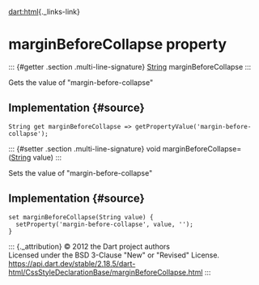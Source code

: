 [dart:html](../../dart-html/dart-html-library){._links-link}

marginBeforeCollapse property
=============================

::: {#getter .section .multi-line-signature}
[String](../../dart-core/string-class) marginBeforeCollapse
:::

Gets the value of \"margin-before-collapse\"

Implementation {#source}
--------------

``` {.language-dart data-language="dart"}
String get marginBeforeCollapse => getPropertyValue('margin-before-collapse');
```

::: {#setter .section .multi-line-signature}
void marginBeforeCollapse=([String](../../dart-core/string-class) value)
:::

Sets the value of \"margin-before-collapse\"

Implementation {#source}
--------------

``` {.language-dart data-language="dart"}
set marginBeforeCollapse(String value) {
  setProperty('margin-before-collapse', value, '');
}
```

::: {._attribution}
© 2012 the Dart project authors\
Licensed under the BSD 3-Clause \"New\" or \"Revised\" License.\
<https://api.dart.dev/stable/2.18.5/dart-html/CssStyleDeclarationBase/marginBeforeCollapse.html>
:::
